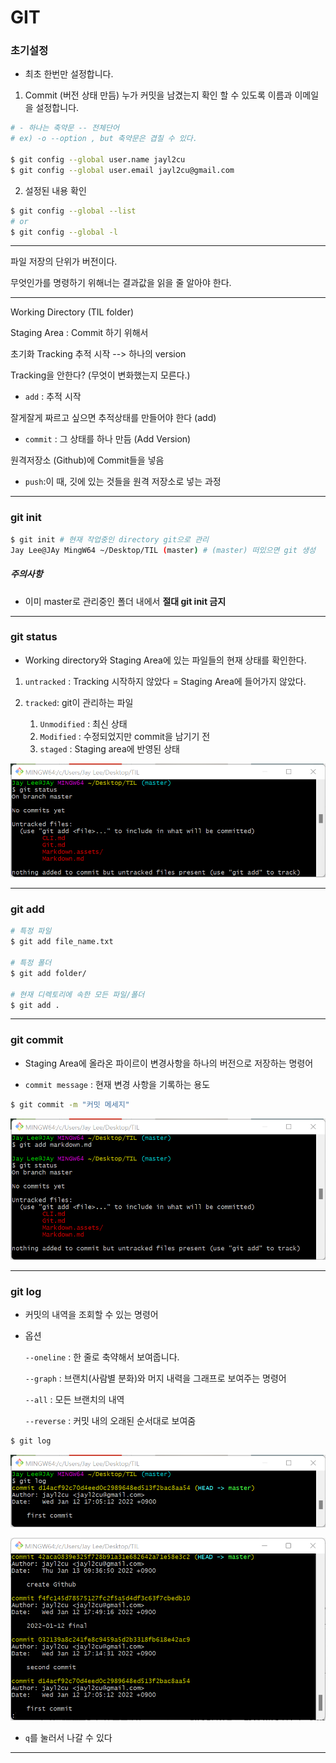 # GIT

### 초기설정

* 최초 한번만 설정합니다.

1. Commit (버전 상태 만듬) 누가 커밋을 남겼는지 확인 할 수 있도록 이름과 이메일을 설정합니다.

```bash
# - 하나는 축약문 -- 전체단어 
# ex) -o --option , but 축약문은 겹칠 수 있다.

$ git config --global user.name jayl2cu
$ git config --global user.email jayl2cu@gmail.com
```

2. 설정된 내용 확인

```bash
$ git config --global --list
# or
$ git config --global -l
```



---

파일 저장의 단위가 버전이다.

무엇인가를 명령하기 위해너는 결과값을 읽을 줄 알아야 한다.   

---

Working Directory (TIL folder)

Staging Area : Commit  하기 위해서 

초기화 Tracking 추적 시작 --> 하나의 version 

Tracking을 안한다? (무엇이 변화했는지 모른다.) 

* `add` : 추적 시작

잘게잘게 짜르고 싶으면 추적상태를 만들어야 한다 (add)

* `commit` : 그 상태를 하나 만듬 (Add Version)

원격저장소 (Github)에 Commit들을 넣음

* `push`:이 때, 깃에 있는 것들을 원격 저장소로 넣는 과정



---

### git init

```bash
$ git init # 현재 작업중인 directory git으로 관리
Jay Lee@JAy MingW64 ~/Desktop/TIL (master) # (master) 떠있으면 git 생성
```

##### 주의사항

* 이미 master로 관리중인 폴더 내에서 **절대 git init 금지**

  

---

### git status

* Working directory와 Staging Area에 있는 파일들의 현재 상태를 확인한다.

1. `untracked` : Tracking 시작하지 않았다 = Staging Area에 들어가지 않았다.

2. `tracked`: git이 관리하는 파일
   1. `Unmodified` : 최신 상태
   2. `Modified` : 수정되었지만 commit을 남기기 전 
   3. `staged` : Staging area에 반영된 상태



![image-20220112171751772](Git.assets/image-20220112171751772.png)



---

### git add

```bash
# 특정 파일
$ git add file_name.txt

# 특정 폴더
$ git add folder/

# 현재 디렉토리에 속한 모든 파일/폴더
$ git add . 
```



---

### git commit

* Staging Area에 올라온 파이르이 변경사항을 하나의 버전으로 저장하는 명령어

* `commit message` : 현재 변경 사항을 기록하는 용도

```bash
$ git commit -m "커밋 메세지"
```



![image-20220112171843681](Git.assets/image-20220112171843681.png)



---

### git log

* 커밋의 내역을 조회할 수 있는 명령어

* 옵션

  `--oneline` : 한 줄로 축약해서 보여줍니다.

  `--graph` : 브랜치(사람별 분화)와 머지 내력을 그래프로 보여주는 명령어

  `--all` : 모든 브랜치의 내역

  `--reverse` : 커밋 내의 오래된 순서대로 보여줌

```bash
$ git log
```



![image-20220112171952132](Git.assets/image-20220112171952132.png)



![image-20220113093851981](Git.assets/image-20220113093851981-16420343391501.png)

* `q`를 눌러서 나갈 수 있다

---

